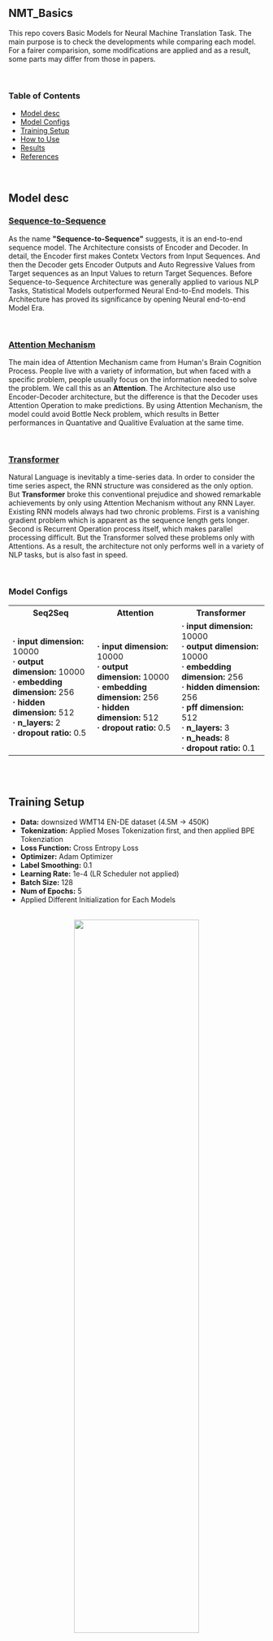 ## NMT_Basics
This repo covers Basic Models for Neural Machine Translation Task.
The main purpose is to check the developments while comparing each model.
For a fairer comparision, some modifications are applied and as a result, some parts may differ from those in papers.

<br>

### Table of Contents
  * [Model desc](#model-desc)
  * [Model Configs](#model-configs)
  * [Training Setup](#training-setup)
  * [How to Use](#how-to-use)
  * [Results](#results)
  * [References](#references)

<br>


## Model desc

### [Sequence-to-Sequence](https://arxiv.org/abs/1409.3215)
As the name **"Sequence-to-Sequence"** suggests, it is an end-to-end sequence model.
The Architecture consists of Encoder and Decoder. In detail, the Encoder first makes Contetx Vectors from Input Sequences. 
And then the Decoder gets Encoder Outputs and Auto Regressive Values from Target sequences as an Input Values to return Target Sequences.
Before Sequence-to-Sequence Architecture was generally applied to various NLP Tasks, Statistical Models outperformed Neural End-to-End models.
This Architecture has proved its significance by opening Neural end-to-end Model Era.

<br>

### [Attention Mechanism](https://arxiv.org/abs/1409.0473)
The main idea of Attention Mechanism came from Human's Brain Cognition Process.
People live with a variety of information, but when faced with a specific problem, people usually focus on the information needed to solve the problem. We call this as an **Attention**.
The Architecture also use Encoder-Decoder architecture, but the difference is that the Decoder uses Attention Operation to make predictions.
By using Attention Mechanism, the model could avoid Bottle Neck problem, which results in Better performances in Quantative and Qualitive Evaluation at the same time.

<br>


### [Transformer](https://arxiv.org/abs/1706.03762)
Natural Language is inevitably a time-series data. In order to consider the time series aspect, the RNN structure was considered as the only option.
But **Transformer** broke this conventional prejudice and showed remarkable achievements by only using Attention Mechanism without any RNN Layer.
Existing RNN models always had two chronic problems. First is a vanishing gradient problem which is apparent as the sequence length gets longer. Second is Recurrent Operation process itself, which makes parallel processing difficult.
But the Transformer solved these problems only with Attentions. As a result, the architecture not only performs well in a variety of NLP tasks, but is also fast in speed.

<br>

### Model Configs

<table>
  <tr>
    <th>Seq2Seq</th>
    <th>Attention</th>
    <th>Transformer</th>
  </tr>
  <tr>
    <td><strong> &centerdot; input dimension:</strong> 10000 <br> <strong> &centerdot; output dimension:</strong> 10000 <br> <strong> &centerdot; embedding dimension:</strong> 256 <br> <strong> &centerdot; hidden dimension:</strong> 512 <br> <strong> &centerdot; n_layers:</strong> 2 <br> <strong> &centerdot; dropout ratio:</strong> 0.5</td>
    <td><strong> &centerdot; input dimension:</strong> 10000 <br> <strong> &centerdot; output dimension:</strong> 10000 <br> <strong> &centerdot; embedding dimension:</strong> 256 <br> <strong> &centerdot; hidden dimension:</strong> 512 <br> <strong> &centerdot; dropout ratio:</strong> 0.5</td>
    <td><strong> &centerdot; input dimension:</strong> 10000 <br> <strong> &centerdot; output dimension:</strong> 10000 <br> <strong> &centerdot; embedding dimension:</strong> 256 <br> <strong> &centerdot; hidden dimension:</strong> 256 <br> <strong> &centerdot; pff dimension:</strong> 512 <br> <strong> &centerdot; n_layers:</strong> 3 <br> <strong> &centerdot; n_heads:</strong> 8 <br> <strong> &centerdot; dropout ratio:</strong> 0.1 </td>
  </tr>
</table>


<br>
<br>

## Training Setup

* **Data:** downsized WMT14 EN-DE dataset (4.5M -> 450K)
* **Tokenization:** Applied Moses Tokenization first, and then applied BPE Tokenziation
* **Loss Function:** Cross Entropy Loss
* **Optimizer:** Adam Optimizer
* **Label Smoothing:** 0.1
* **Learning Rate:** 1e-4 (LR Scheduler not applied)
* **Batch Size:** 128
* **Num of Epochs:** 5
* Applied Different Initialization for Each Models

<br>



<center>
  <img src="https://user-images.githubusercontent.com/71929682/168110116-374d3ac9-48d6-41e3-a2ce-d216f2e76422.png" width="70%" height="60%">
</center>


<br>
<br>

## How to Use
**First clone git repo in your env**
```
git clone https://github.com/moon23k/NMT_Basic
```

<br>

**Download and Process Dataset by the code below**
```
cd NMT_Basic
bash prepare_data.sh
```

<br>

**Train models with "train.py" file (scheduler is optional)**
```
python3 train.py -model ['seq2seq', 'attention', 'transformer'] -scheduler ['constant', 'noam', 'cosine_annealing_warm', 'exponential', 'step']
```

<br>

**Test trained models with "test.py" file**
```
python3 test.py -model ['seq2seq', 'attention', 'transformer']
```

<br>

**Test with user input sentence via trained models**
```
python3 inference.py -model ['seq2seq', 'attention', 'transformer']
```


<br>
<br>


## Results

**Expected BLEU Score** 

(The value based on the Best Performance posed on "paperswithcode" home page with wmt14 en-de dataset)

* Seq2Seq Model : About 10
* Seq2Seq with Attention Model : About 15
* Transformer Model : About 20

<br>

**Actual BLEU Score**
* Seq2Seq Model : 
* Seq2Seq with Attention Model : 
* Transformer Model : 

<br>
<br>

## References
* Sequence to Sequence Learning with Neural Networks
* Neural Machine Translation by Jointly Learning to Align and Translate
* Attention is all you need
